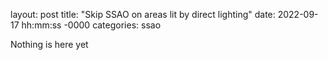 layout: post
title: "Skip SSAO on areas lit by direct lighting"
date: 2022-09-17 hh:mm:ss -0000
categories: ssao

Nothing is here yet